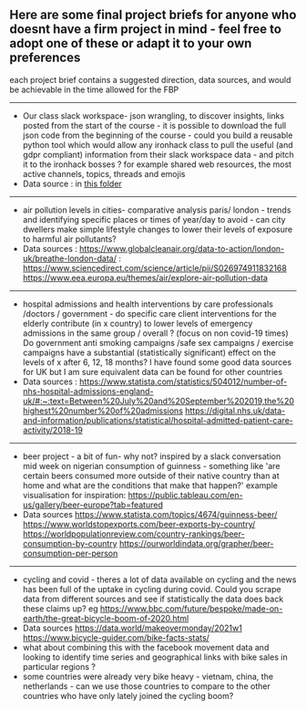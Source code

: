 ## Here are some final project briefs for anyone who doesnt have a firm project in mind - feel free to adopt one of these or adapt it to your own preferences 

each project brief contains a suggested direction, data sources, and would be achievable in the time allowed for the FBP 

--------------------
+ Our class slack workspace- json wrangling,  to discover insights, links posted from the start of the course - it is possible to download the full json code from the beginning of the course - could you build a reusable python tool which would allow any ironhack class to pull the useful (and gdpr compliant) information from their slack workspace data - and pitch it to the ironhack bosses ? for example shared web resources, the most active channels, topics, threads and emojis
+ Data source : in [this folder](https://github.com/student-IH-labs-and-stuff/BER-DAFT-MAR21/blob/main/Project/final_project/Data-FT-Ber-03-2021%20Slack%20export%20Mar%2018%202021%20-%20Apr%2027%202021.zip)

-------------------

+ air pollution levels in cities- comparative analysis paris/ london  - trends and identifying specific places or times of year/day to avoid - can city dwellers make simple lifestyle changes to lower their levels of exposure to harmful air pollutants?
+ Data sources : https://www.globalcleanair.org/data-to-action/london-uk/breathe-london-data/ :   https://www.sciencedirect.com/science/article/pii/S026974911832168
      https://www.eea.europa.eu/themes/air/explore-air-pollution-data 
      
      
 ------------------     

+ hospital admissions and health interventions by care professionals /doctors / government  - do specific care client interventions for the elderly contribute (in x country) to lower levels of emergency admissions in the same group / overall ? (focus on non covid-19 times) Do government anti smoking campaigns /safe sex campaigns / exercise campaigns have a substantial (statistically significant) effect on the levels of x after 6, 12, 18 months?  I have found some good data sources for UK but I am sure equivalent data can be found for other countries 
+ Data sources : https://www.statista.com/statistics/504012/number-of-nhs-hospital-admissions-england-uk/#:~:text=Between%20July%20and%20September%202019,the%20highest%20number%20of%20admissions    https://digital.nhs.uk/data-and-information/publications/statistical/hospital-admitted-patient-care-activity/2018-19


-----------------

+ beer project - a bit of fun- why not? inspired by a slack conversation mid week on nigerian consumption of guinness - something like 'are certain beers consumed more outside of their native country than at home and what are the conditions that make that happen?' example visualisation for inspiration: https://public.tableau.com/en-us/gallery/beer-europe?tab=featured 
+ Data sources https://www.statista.com/topics/4674/guinness-beer/ https://www.worldstopexports.com/beer-exports-by-country/ https://worldpopulationreview.com/country-rankings/beer-consumption-by-country https://ourworldindata.org/grapher/beer-consumption-per-person

---------------

+ cycling and covid - theres a lot of data available on cycling and the news has been full of the uptake in cycling during covid. Could you scrape data from different sources and see if statistically the data does back these claims up? eg https://www.bbc.com/future/bespoke/made-on-earth/the-great-bicycle-boom-of-2020.html
+ Data sources https://data.world/makeovermonday/2021w1 https://www.bicycle-guider.com/bike-facts-stats/ 
+ what about combining this with the facebook movement data and looking to identify time series and geographical links with bike sales in particular regions ?
+ some countries were already very bike heavy - vietnam, china, the netherlands - can we use those countries to compare to the other countries who have only lately joined the cycling boom?

